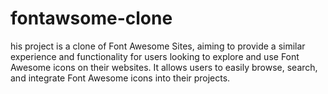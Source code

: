 # fontawsome-clone
his project is a clone of Font Awesome Sites, aiming to provide a similar experience and functionality for users looking to explore and use Font Awesome icons on their websites. It allows users to easily browse, search, and integrate Font Awesome icons into their projects.
